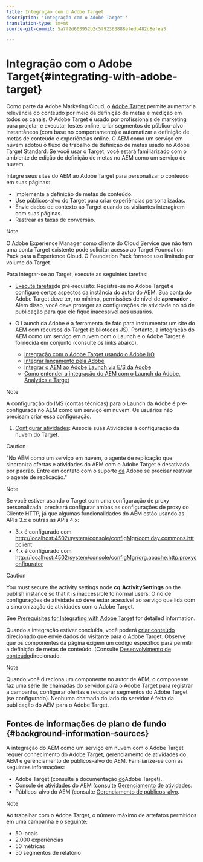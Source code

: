 ```yaml
---
title: Integração com o Adobe Target
description: 'Integração com o Adobe Target '
translation-type: tm+mt
source-git-commit: 5a7f2d603952b2c5f92363888efedb482d8efea3

---
```



# Integração com o Adobe Target{#integrating-with-adobe-target}

Como parte da Adobe Marketing Cloud, o [Adobe Target](http://www.adobe.com/solutions/testing-targeting/testandtarget.html) permite aumentar a relevância do conteúdo por meio da definição de metas e medição em todos os canais. O Adobe Target é usado por profissionais de marketing para projetar e executar testes online, criar segmentos de público-alvo instantâneos (com base no comportamento) e automatizar a definição de metas de conteúdo e experiências online. O AEM como um serviço em nuvem adotou o fluxo de trabalho de definição de metas usado no Adobe Target Standard. Se você usar o Target, você estará familiarizado com o ambiente de edição de definição de metas no AEM como um serviço de nuvem.

Integre seus sites do AEM ao Adobe Target para personalizar o conteúdo em suas páginas:

* Implemente a definição de metas de conteúdo.
* Use públicos-alvo do Target para criar experiências personalizadas.
* Envie dados de contexto ao Target quando os visitantes interagirem com suas páginas.
* Rastrear as taxas de conversão.

>[!NOTE]
>
>O Adobe Experience Manager como cliente do Cloud Service que não tem uma conta Target existente pode solicitar acesso ao Target Foundation Pack para a Experience Cloud.  O Foundation Pack fornece uso limitado por volume do Target.


Para integrar-se ao Target, execute as seguintes tarefas:

* [Execute tarefas](https://docs.adobe.com/content/help/en/experience-manager-65/administering/integration/target-requirements.html)de pré-requisito: Registre-se no Adobe Target e configure certos aspectos da instância do autor do AEM. Sua conta do Adobe Target deve ter, no mínimo, permissões de nível de **aprovador** . Além disso, você deve proteger as configurações de atividade no nó de publicação para que ele fique inacessível aos usuários.

* O Launch da Adobe é a ferramenta de fato para instrumentar um site do AEM com recursos do Target (bibliotecas JS). Portanto, a integração do AEM como um serviço em nuvem com o Launch e o Adobe Target é fornecida em conjunto (consulte os links abaixo).

   * [Integração com o Adobe Target usando o Adobe I/O](https://docs.adobe.com/content/help/en/experience-manager-65/administering/integration/integration-ims-adobe-io.html)
   * [Integrar lançamento pela Adobe](https://docs.adobe.com/content/help/en/experience-manager-learn/sites/integrations/adobe-launch-integration-tutorial-understand.html)
   * [Integrar o AEM ao Adobe Launch via E/S da Adobe](https://helpx.adobe.com/experience-manager/using/aem_launch_adobeio_integration.html)
   * [Como entender a integração do AEM com o Launch da Adobe, Analytics e Target](https://helpx.adobe.com/experience-manager/kt/integration/using/aem-launch-integration-tutorial-understand.html)

>[!NOTE]
>
>A configuração do IMS (contas técnicas) para o Launch da Adobe é pré-configurada no AEM como um serviço em nuvem. Os usuários não precisam criar essa configuração.

1. [Configurar atividades](https://docs.adobe.com/content/help/en/experience-manager-65/authoring/personalization/activitylib.html): Associe suas Atividades à configuração da nuvem do Target.

>[!CAUTION]
>
>&quot;No AEM como um serviço em nuvem, o agente de replicação que sincroniza ofertas e atividades do AEM com o Adobe Target é desativado por padrão. Entre em contato com o suporte [da](https://helpx.adobe.com/contact/enterprise-support.ec.html#target) Adobe se precisar reativar o agente de replicação.&quot;

>[!NOTE]
>
>Se você estiver usando o Target com uma configuração de proxy personalizada, precisará configurar ambas as configurações de proxy do Cliente HTTP, já que algumas funcionalidades do AEM estão usando as APIs 3.x e outras as APIs 4.x:
>
>* 3.x é configurado com [http://localhost:4502/system/console/configMgr/com.day.commons.httpclient](http://localhost:4502/system/console/configMgr/com.day.commons.httpclient)
>* 4.x é configurado com [http://localhost:4502/system/console/configMgr/org.apache.http.proxyconfigurator](http://localhost:4502/system/console/configMgr/org.apache.http.proxyconfigurator)
>



>[!CAUTION]
>
>You must secure the activity settings node **cq:ActivitySettings** on the publish instance so that it is inaccessible to normal users. O nó de configurações de atividade só deve estar acessível ao serviço que lida com a sincronização de atividades com o Adobe Target.
>
>See [Prerequisites for Integrating with Adobe Target](https://docs.adobe.com/content/help/en/experience-manager-65/administering/integration/target-requirements.html#securing-the-activity-settings-node) for detailed information.

Quando a integração estiver concluída, você poderá [criar conteúdo](https://docs.adobe.com/content/help/en/experience-manager-65/authoring/personalization/content-targeting-touch.html) direcionado que envie dados do visitante para o Adobe Target. Observe que os componentes da página exigem um código específico para permitir a definição de metas de conteúdo. (Consulte [Desenvolvimento de conteúdo](https://docs.adobe.com/content/help/en/experience-manager-65/developing/personlization/target.html)direcionado.

>[!NOTE]
>
>Quando você direciona um componente no autor de AEM, o componente faz uma série de chamadas do servidor para o Adobe Target para registrar a campanha, configurar ofertas e recuperar segmentos do Adobe Target (se configurado). Nenhuma chamada do lado do servidor é feita da publicação do AEM para o Adobe Target.

## Fontes de informações de plano de fundo {#background-information-sources}

A integração do AEM como um serviço em nuvem com o Adobe Target requer conhecimento do Adobe Target, gerenciamento de atividades do AEM e gerenciamento de públicos-alvo do AEM. Familiarize-se com as seguintes informações:

* Adobe Target (consulte a documentação [do](https://marketing.adobe.com/resources/help/en_US/target/)Adobe Target).
* Console de atividades do AEM (consulte [Gerenciamento de atividades](https://docs.adobe.com/content/help/en/experience-manager-65/authoring/personalization/activitylib.html).
* Públicos-alvo do AEM (consulte [Gerenciamento de públicos-alvo](https://docs.adobe.com/content/help/en/experience-manager-65/authoring/personalization/managing-audiences.html).

>[!NOTE]
>
>Ao trabalhar com o Adobe Target, o número máximo de artefatos permitidos em uma campanha é o seguinte:
>
>* 50 locais
>* 2.000 experiências
>* 50 métricas
>* 50 segmentos de relatório
>


